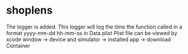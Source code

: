 # shoplens
  The logger is added.
  This logger will log the time the function called in a format yyyy-mm-dd hh-mm-ss in Data.plist
  Plist file can be viewed by xcode window -> device and simulator -> installed app -> download Container
  
  

